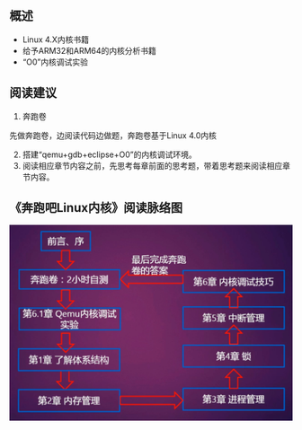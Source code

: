 ## 概述

- Linux 4.X内核书籍
- 给予ARM32和ARM64的内核分析书籍
- “O0”内核调试实验

## 阅读建议

1. 奔跑卷

先做奔跑卷，边阅读代码边做题，奔跑卷基于Linux 4.0内核

2. 搭建“qemu+gdb+eclipse+O0”的内核调试环境。
3. 阅读相应章节内容之前，先思考每章前面的思考题，带着思考题来阅读相应章节内容。

## 《奔跑吧Linux内核》阅读脉络图

![config](images/1.png)

